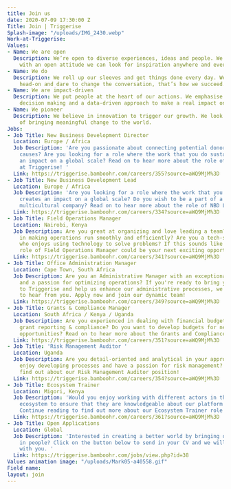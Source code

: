 ```yaml
---
title: Join us
date: 2020-07-09 17:30:00 Z
Title: Join | Triggerise
Splash-image: "/uploads/IMG_2430.webp"
Work-at-Triggerise: 
Values:
- Name: We are open
  Description: We’re open to diverse experiences, ideas and people. We believe that
    with an open attitude we can look for inspiration anywhere and everywhere.
- Name: We do
  Description: We roll up our sleeves and get things done every day. We tackle challenges
    head-on and dare to change the conversation, that’s how we succeed.
- Name: We are impact-driven
  Description: We put people at the heart of our actions. We emphasise evidence-based
    decision making and a data-driven approach to make a real impact on the ground.
- Name: We pioneer
  Description: We believe in innovation to trigger our growth. We look for new possibilities
    of bringing meaningful change to the world.
Jobs:
- Job Title: New Business Development Director
  Location: Europe / Africa
  Job Description: 'Are you passionate about connecting potential donors with meaningful
    causes? Are you looking for a role where the work that you do sustainably creates
    an impact on a global scale? Read on to hear more about the role of NBD Director
    at Triggerise! '
  Link: https://triggerise.bamboohr.com/careers/355?source=aWQ9MjM%3D
- Job Title: New Business Development Lead
  Location: Europe / Africa
  Job Description: 'Are you looking for a role where the work that you do sustainably
    creates an impact on a global scale? Do you wish to be a part of a diverse and
    multicultural company? Read on to hear more about the role of NBD Lead at Triggerise! '
  Link: https://triggerise.bamboohr.com/careers/334?source=aWQ9MjM%3D
- Job Title: Field Operations Manager
  Location: Nairobi, Kenya
  Job Description: Are you great at organizing and love leading a team? Do you thrive
    in making operations run smoothly and efficiently? Are you a tech-savvy leader
    who enjoys using technology to solve problems? If this sounds like you, then the
    role of Field Operations Manager could be your next exciting opportunity.
  Link: https://triggerise.bamboohr.com/careers/341?source=aWQ9MjM%3D
- Job Title: Office Administration Manager
  Location: Cape Town, South Africa
  Job Description: Are you an Administrative Manager with an exceptional eye for detail
    and a passion for optimizing operations? If you're ready to bring your expertise
    to Triggerise and help us enhance our administrative processes, we are excited
    to hear from you. Apply now and join our dynamic team!
  Link: https://triggerise.bamboohr.com/careers/349?source=aWQ9MjM%3D
- Job Title: Grants & Compliance Manager
  Location: South Africa / Kenya / Uganda
  Job Description: Are you experienced in dealing with financial budgeting, donor
    grant reporting & compliance? Do you want to develop budgets for new business
    opportunities? Read on to hear more about the Grants and Compliance Manager position!
  Link: https://triggerise.bamboohr.com/careers/351?source=aWQ9MjM%3D
- Job Title: 'Risk Management Auditor '
  Location: Uganda
  Job Description: Are you detail-oriented and analytical in your approach? Do you
    enjoy developing processes and have a passion for risk management? Read more to
    find out about our Risk Management Auditor position!
  Link: https://triggerise.bamboohr.com/careers/354?source=aWQ9MjM%3D
- Job Title: Ecosystem Trainer
  Location: Migori, Kenya
  Job Description: 'Would you enjoy working with different actors in the Triggerise
    ecosystem to ensure that they are knowledgeable about our platform and it''s offers?
    Continue reading to find out more about our Ecosystem Trainer role! '
  Link: https://triggerise.bamboohr.com/careers/361?source=aWQ9MjM%3D
- Job Title: Open Applications
  Location: Global
  Job Description: 'Interested in creating a better world by bringing out the best
    in people? Click on the button below to send in your CV and we will get in touch
    with you. '
  Link: https://triggerise.bamboohr.com/jobs/view.php?id=38
Values animation image: "/uploads/Mark05-a40558.gif"
Field name: 
layout: join
---
```



